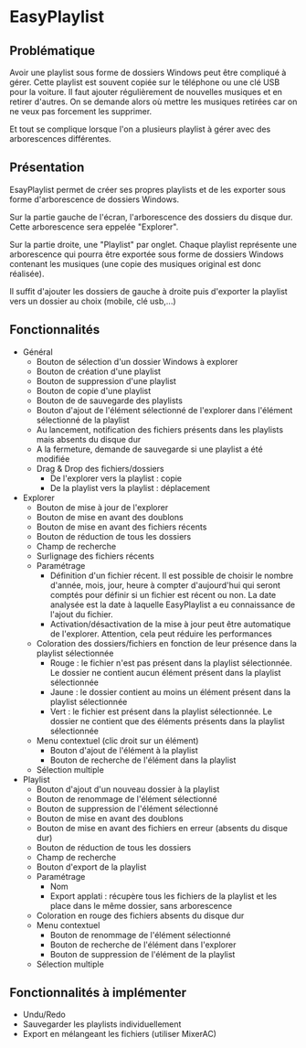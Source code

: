 # EasyPlaylist

## Problématique
Avoir une playlist sous forme de dossiers Windows peut être compliqué à gérer. 
Cette playlist est souvent copiée sur le téléphone ou une clé USB pour la voiture.
Il faut ajouter régulièrement de nouvelles musiques et en retirer d'autres.
On se demande alors où mettre les musiques retirées car on ne veux pas forcement les supprimer.

Et tout se complique lorsque l'on a plusieurs playlist à gérer avec des arborescences différentes.

## Présentation
EsayPlaylist permet de créer ses propres playlists et de les exporter sous forme d'arborescence de dossiers Windows.

Sur la partie gauche de l'écran, l'arborescence des dossiers du disque dur. Cette arborescence sera eppelée "Explorer".

Sur la partie droite, une "Playlist" par onglet. Chaque playlist représente une arborescence qui pourra être exportée sous forme de dossiers Windows contenant les musiques (une copie des musiques original est donc réalisée).

Il suffit d'ajouter les dossiers de gauche à droite puis d'exporter la playlist vers un dossier au choix (mobile, clé usb,...)

## Fonctionnalités
- Général
  - Bouton de sélection d'un dossier Windows à explorer
  - Bouton de création d'une playlist
  - Bouton de suppression d'une playlist
  - Bouton de copie d'une playlist
  - Bouton de de sauvegarde des playlists
  - Bouton d'ajout de l'élément sélectionné de l'explorer dans l'élément sélectionné de la playlist
  - Au lancement, notification des fichiers présents dans les playlists mais absents du disque dur
  - A la fermeture, demande de sauvegarde si une playlist a été modifiée
  - Drag & Drop des fichiers/dossiers
    - De l'explorer vers la playlist : copie
    - De la playlist vers la playlist : déplacement
- Explorer
  - Bouton de mise à jour de l'explorer
  - Bouton de mise en avant des doublons
  - Bouton de mise en avant des fichiers récents
  - Bouton de réduction de tous les dossiers
  - Champ de recherche
  - Surlignage des fichiers récents
  - Paramétrage
    - Définition d'un fichier récent. Il est possible de choisir le nombre d'année, mois, jour, heure à compter d'aujourd'hui qui seront comptés pour définir si un fichier est récent ou non. La date analysée est la date à laquelle EasyPlaylist a eu connaissance de l'ajout du fichier.
    - Activation/désactivation de la mise à jour peut être automatique de l'explorer. Attention, cela peut réduire les performances
  - Coloration des dossiers/fichiers en fonction de leur présence dans la playlist sélectionnée
    - Rouge : le fichier n'est pas présent dans la playlist sélectionnée. Le dossier ne contient aucun élément présent dans la playlist sélectionnée
    - Jaune : le dossier contient au moins un élément présent dans la playlist sélectionnée
    - Vert : le fichier est présent dans la playlist sélectionnée. Le dossier ne contient que des éléments présents dans la playlist sélectionnée
  - Menu contextuel (clic droit sur un élément)
    - Bouton d'ajout de l'élément à la playlist
    - Bouton de recherche de l'élément dans la playlist
  - Sélection multiple
- Playlist
  - Bouton d'ajout d'un nouveau dossier à la playlist
  - Bouton de renommage de l'élément sélectionné
  - Bouton de suppression de l'élément sélectionné
  - Bouton de mise en avant des doublons
  - Bouton de mise en avant des fichiers en erreur (absents du disque dur)
  - Bouton de réduction de tous les dossiers
  - Champ de recherche
  - Bouton d'export de la playlist
  - Paramétrage
    - Nom
    - Export applati : récupère tous les fichiers de la playlist et les place dans le même dossier, sans arborescence
  - Coloration en rouge des fichiers absents du disque dur
  - Menu contextuel
    - Bouton de renommage de l'élément sélectionné
    - Bouton de recherche de l'élément dans l'explorer
    - Bouton de suppression de l'élément de la playlist
  - Sélection multiple
  
## Fonctionnalités à implémenter
- Undu/Redo
- Sauvegarder les playlists individuellement
- Export en mélangeant les fichiers (utiliser MixerAC)
